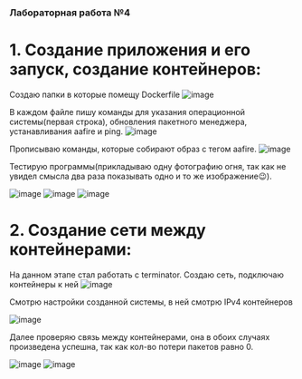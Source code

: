### Лабораторная работа №4
#  1. Создание приложения и его запуск, создание контейнеров:
Создаю папки в которые помещу Dockerfile
![image](https://github.com/user-attachments/assets/2f9224e3-3102-4671-8c6a-52fd76515b5c)

В каждом файле пишу команды для указания операционной системы(первая строка), обновления пакетного менеджера, устанавливания aafire и ping.
![image](https://github.com/user-attachments/assets/8f4297e3-271b-4c87-bddb-044846aff750)

Прописываю команды, которые собирают образ с тегом aafire.
![image](https://github.com/user-attachments/assets/f11a80e9-e960-4c03-98df-fe0b5d1bc689)

Тестирую программы(прикладываю одну фотографию огня, так как не увидел смысла два раза показывать одно и то же изображение😉).


![image](https://github.com/user-attachments/assets/538513dc-8062-419c-8e4b-d3b7c12afd16)
![image](https://github.com/user-attachments/assets/342abd15-0b58-4faa-9ef3-879a20fe8a41)
![image](https://github.com/user-attachments/assets/aa2182d8-7bff-4bc5-88b4-34444968490c)




#  2. Создание сети между контейнерами:
На данном этапе стал работать с terminator.
Создаю сеть, подключаю контейнеры к ней
![image](https://github.com/user-attachments/assets/683622ca-6563-411e-a029-05370ebd14cb)


Смотрю настройки созданной системы, в ней смотрю IPv4 контейнеров

![image](https://github.com/user-attachments/assets/d1ec8f43-3538-4028-a932-a76ecd5d57da)

Далее проверяю связь между контейнерами, она в обоих случаях произведена успешна, так как кол-во потери пакетов равно 0.

![image](https://github.com/user-attachments/assets/e557aeb0-8254-4983-9bd1-87aa59b12c03)
![image](https://github.com/user-attachments/assets/f51017c1-6607-4615-bd4c-c0cf3fa7fb3f)







